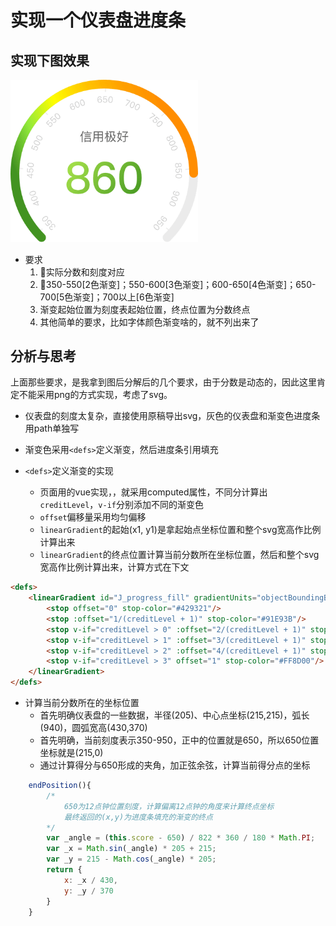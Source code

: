 # 实现一个仪表盘进度条

## 实现下图效果

  <img src="../assets/images/6-4-0.png" width="300" alt="仪表盘"/>

- 要求
  1. 实际分数和刻度对应
  2. 350-550[2色渐变]；550-600[3色渐变]；600-650[4色渐变]；650-700[5色渐变]；700以上[6色渐变]
  3. 渐变起始位置为刻度表起始位置，终点位置为分数终点
  4. 其他简单的要求，比如字体颜色渐变啥的，就不列出来了

## 分析与思考

上面那些要求，是我拿到图后分解后的几个要求，由于分数是动态的，因此这里肯定不能采用png的方式实现，考虑了svg。

- 仪表盘的刻度太复杂，直接使用原稿导出svg，灰色的仪表盘和渐变色进度条用path单独写

- 渐变色采用`<defs>`定义渐变，然后进度条引用填充

- `<defs>`定义渐变的实现
  - 页面用的vue实现，，就采用computed属性，不同分计算出`creditLevel`，`v-if`分别添加不同的渐变色
  - `offset`偏移量采用均匀偏移
  - `linearGradient`的起始(x1, y1)是拿起始点坐标位置和整个svg宽高作比例计算出来
  - `linearGradient`的终点位置计算当前分数所在坐标位置，然后和整个svg宽高作比例计算出来，计算方式在下文

```html
<defs>
    <linearGradient id="J_progress_fill" gradientUnits="objectBoundingBox" x1="0.16" y1="0.97" :x2="endPosition.x" :y2="endPosition.y">
        <stop offset="0" stop-color="#429321"/>
        <stop :offset="1/(creditLevel + 1)" stop-color="#91E93B"/>
        <stop v-if="creditLevel > 0" :offset="2/(creditLevel + 1)" stop-color="#FFFE00"/>
        <stop v-if="creditLevel > 1" :offset="3/(creditLevel + 1)" stop-color="#FFC700"/>
        <stop v-if="creditLevel > 2" :offset="4/(creditLevel + 1)" stop-color="#FFA300"/>
        <stop v-if="creditLevel > 3" offset="1" stop-color="#FF8D00"/>
    </linearGradient>
</defs>
```

- 计算当前分数所在的坐标位置
  - 首先明确仪表盘的一些数据，半径(205)、中心点坐标(215,215)，弧长(940)，圆弧宽高(430,370)
  - 首先明确，当前刻度表示350-950，正中的位置就是650，所以650位置坐标就是(215,0)
  - 通过计算得分与650形成的夹角，加正弦余弦，计算当前得分点的坐标

```javascript
    endPosition(){
        /*
            650为12点钟位置刻度，计算偏离12点钟的角度来计算终点坐标
            最终返回的(x,y)为进度条填充的渐变的终点
        */
        var _angle = (this.score - 650) / 822 * 360 / 180 * Math.PI;
        var _x = Math.sin(_angle) * 205 + 215;
        var _y = 215 - Math.cos(_angle) * 205;
        return {
            x: _x / 430,
            y: _y / 370
        }
    }
```